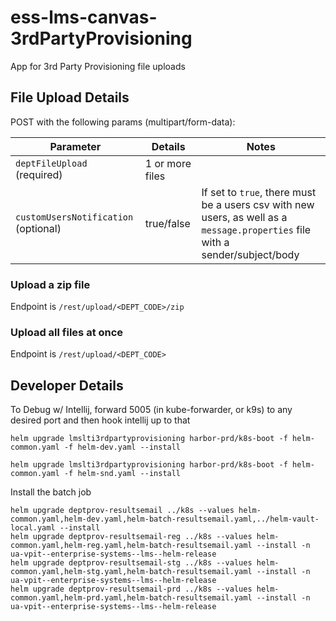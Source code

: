 # ess-lms-canvas-3rdPartyProvisioning
App for 3rd Party Provisioning file uploads

## File Upload Details

POST with the following params (multipart/form-data):

| Parameter | Details | Notes | 
| --- | --- | --- |
| `deptFileUpload` (required) | 1 or more files | |
| `customUsersNotification` (optional) | true/false | If set to `true`, there must be a users csv with new users, as well as a `message.properties` file with a sender/subject/body  |

### Upload a zip file
Endpoint is `/rest/upload/<DEPT_CODE>/zip`

### Upload all files at once
Endpoint is `/rest/upload/<DEPT_CODE>`

## Developer Details

To Debug w/ Intellij, forward 5005 (in kube-forwarder, or k9s) to any desired port and then hook intellij up to that

```
helm upgrade lmslti3rdpartyprovisioning harbor-prd/k8s-boot -f helm-common.yaml -f helm-dev.yaml --install
```

```
helm upgrade lmslti3rdpartyprovisioning harbor-prd/k8s-boot -f helm-common.yaml -f helm-snd.yaml --install
```

Install the batch job
```
helm upgrade deptprov-resultsemail ../k8s --values helm-common.yaml,helm-dev.yaml,helm-batch-resultsemail.yaml,../helm-vault-local.yaml --install
helm upgrade deptprov-resultsemail-reg ../k8s --values helm-common.yaml,helm-reg.yaml,helm-batch-resultsemail.yaml --install -n ua-vpit--enterprise-systems--lms--helm-release
helm upgrade deptprov-resultsemail-stg ../k8s --values helm-common.yaml,helm-stg.yaml,helm-batch-resultsemail.yaml --install -n ua-vpit--enterprise-systems--lms--helm-release
helm upgrade deptprov-resultsemail-prd ../k8s --values helm-common.yaml,helm-prd.yaml,helm-batch-resultsemail.yaml --install -n ua-vpit--enterprise-systems--lms--helm-release
```